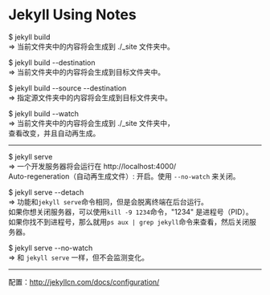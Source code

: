 # Jekyll Using Notes

$ jekyll build  
 => 当前文件夹中的内容将会生成到 ./_site 文件夹中。

$ jekyll build --destination <destination>  
 => 当前文件夹中的内容将会生成到目标文件夹<destination>中。

$ jekyll build --source <source> --destination <destination>  
 => 指定源文件夹<source>中的内容将会生成到目标文件夹<destination>中。

$ jekyll build --watch  
 => 当前文件夹中的内容将会生成到 ./_site 文件夹中，  
    查看改变，并且自动再生成。  
    
---

$ jekyll serve  
 => 一个开发服务器将会运行在 http://localhost:4000/  
 Auto-regeneration（自动再生成文件）: 开启。使用 `--no-watch` 来关闭。  

$ jekyll serve --detach  
 => 功能和`jekyll serve`命令相同，但是会脱离终端在后台运行。  
    如果你想关闭服务器，可以使用`kill -9 1234`命令，"1234" 是进程号（PID）。  
    如果你找不到进程号，那么就用`ps aux | grep jekyll`命令来查看，然后关闭服务器。  
    
$ jekyll serve --no-watch  
 => 和 `jekyll serve` 一样，但不会监测变化。  

---

配置：http://jekyllcn.com/docs/configuration/

